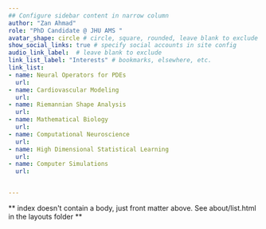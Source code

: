 ```yaml
---
## Configure sidebar content in narrow column
author: "Zan Ahmad"
role: "PhD Candidate @ JHU AMS "
avatar_shape: circle # circle, square, rounded, leave blank to exclude
show_social_links: true # specify social accounts in site config
audio_link_label:  # leave blank to exclude
link_list_label: "Interests" # bookmarks, elsewhere, etc.
link_list:
- name: Neural Operators for PDEs
  url: 
- name: Cardiovascular Modeling 
  url: 
- name: Riemannian Shape Analysis
  url: 
- name: Mathematical Biology
  url:
- name: Computational Neuroscience 
  url: 
- name: High Dimensional Statistical Learning 
  url:
- name: Computer Simulations 
  url: 


---
```


** index doesn't contain a body, just front matter above.
See about/list.html in the layouts folder **